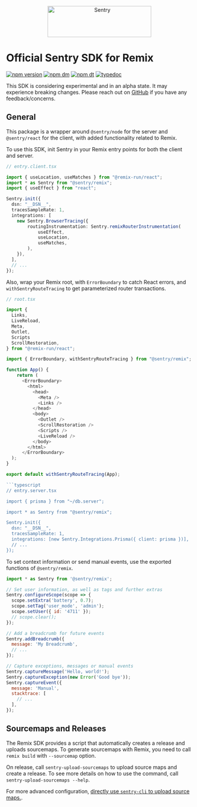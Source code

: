 <p align="center">
  <a href="https://sentry.io/?utm_source=github&utm_medium=logo" target="_blank">
    <img src="https://sentry-brand.storage.googleapis.com/sentry-wordmark-dark-280x84.png" alt="Sentry" width="280" height="84">
  </a>
</p>

# Official Sentry SDK for Remix

[![npm version](https://img.shields.io/npm/v/@sentry/nextjs.svg)](https://www.npmjs.com/package/@sentry/remix)
[![npm dm](https://img.shields.io/npm/dm/@sentry/nextjs.svg)](https://www.npmjs.com/package/@sentry/remix)
[![npm dt](https://img.shields.io/npm/dt/@sentry/nextjs.svg)](https://www.npmjs.com/package/@sentry/remix)
[![typedoc](https://img.shields.io/badge/docs-typedoc-blue.svg)](http://getsentry.github.io/sentry-javascript/)

This SDK is considering experimental and in an alpha state. It may experience breaking changes. Please reach out on [GitHub](https://github.com/getsentry/sentry-javascript/issues/new/choose) if you have any feedback/concerns.
## General

This package is a wrapper around `@sentry/node` for the server and `@sentry/react` for the client, with added functionality related to Remix.

To use this SDK, init Sentry in your Remix entry points for both the client and server.

```typescript
// entry.client.tsx

import { useLocation, useMatches } from "@remix-run/react";
import * as Sentry from "@sentry/remix";
import { useEffect } from "react";

Sentry.init({
  dsn: "__DSN__",
  tracesSampleRate: 1,
  integrations: [
    new Sentry.BrowserTracing({
        routingInstrumentation: Sentry.remixRouterInstrumentation(
            useEffect,
            useLocation,
            useMatches,
        ),
    }),
  ],
  // ...
});
```

Also, wrap your Remix root, with `ErrorBoundary` to catch React errors, and `withSentryRouteTracing` to get parameterized router transactions.

```typescript
// root.tsx

import {
  Links,
  LiveReload,
  Meta,
  Outlet,
  Scripts
  ScrollRestoration,
} from "@remix-run/react";

import { ErrorBoundary, withSentryRouteTracing } from "@sentry/remix";

function App() {
    return (
      <ErrorBoundary>
        <html>
          <head>
            <Meta />
            <Links />
          </head>
          <body>
            <Outlet />
            <ScrollRestoration />
            <Scripts />
            <LiveReload />
          </body>
        </html>
      </ErrorBoundary>
  );
}

export default withSentryRouteTracing(App);

```typescript
// entry.server.tsx

import { prisma } from "~/db.server";

import * as Sentry from "@sentry/remix";

Sentry.init({
  dsn: "__DSN__",
  tracesSampleRate: 1,
  integrations: [new Sentry.Integrations.Prisma({ client: prisma })],
  // ...
});
```

To set context information or send manual events, use the exported functions of `@sentry/remix`.

```javascript
import * as Sentry from '@sentry/remix';

// Set user information, as well as tags and further extras
Sentry.configureScope(scope => {
  scope.setExtra('battery', 0.7);
  scope.setTag('user_mode', 'admin');
  scope.setUser({ id: '4711' });
  // scope.clear();
});

// Add a breadcrumb for future events
Sentry.addBreadcrumb({
  message: 'My Breadcrumb',
  // ...
});

// Capture exceptions, messages or manual events
Sentry.captureMessage('Hello, world!');
Sentry.captureException(new Error('Good bye'));
Sentry.captureEvent({
  message: 'Manual',
  stacktrace: [
    // ...
  ],
});
```

## Sourcemaps and Releases

The Remix SDK provides a script that automatically creates a release and uploads sourcemaps.
To generate sourcemaps with Remix, you need to call `remix build` with `--sourcemap` option. 

On release, call `sentry-upload-sourcemaps` to upload source maps and create a release. To see more details on how to use the command, call `sentry-upload-sourcemaps --help`.

For more advanced configuration, [directly use `sentry-cli` to upload source maps.](https://github.com/getsentry/sentry-cli).
